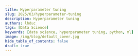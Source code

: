 ```yaml
---
title: Hyperparameter tuning
slug: 2025/03/hyperparameter-tuning
description: Hyperparameter tuning
authors: lhduc
tags: [Data Science]
keywords: [data science, hyperparameter tuning, python, ml]
image: /img/blog/default_cover.jpg
hide_table_of_contents: false
draft: true
---
```



